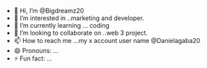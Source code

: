 - 👋 Hi, I’m @Bigdreamz20
- 👀 I’m interested in ..marketing and developer.
- 🌱 I’m currently learning ... coding
- 💞️ I’m looking to collaborate on ..web 3 project.
- 📫 How to reach me ...my x account user name @Danielagaba20
- 😄 Pronouns: ...
- ⚡ Fun fact: ...

<!---
Bigdreamz20/Bigdreamz20 is a ✨ special ✨ repository because its `README.md` (this file) appears on your GitHub profile.
You can click the Preview link to take a look at your changes.
--->
